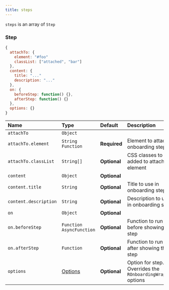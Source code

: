 ```yaml
---
title: steps
---
```

`steps` is an array of `Step`

### Step
```js
{
  attachTo: {
    element: "#foo"
    classList: ["attached", "bar"]
  },
  content: {
    title: "..."
    description: "..."
  },
  on: {
    beforeStep: function() {},
    afterStep: function() {}
  },
  options: {}
}
```
| Name | Type | Default | Description |
| :-------- | :-------- | :-------- | :-------- |
| `attachTo` | `Object` | |
| `attachTo.element` | `String` `Function` | **Required** | Element to attach onboarding step |
| `attachTo.classList` | `String[]` | **Optional** | CSS classes to be added to attached element |
| `content` | `Object` | **Optional** |
| `content.title` | `String` | **Optional** | Title to use in onboarding step |
| `content.description` | `String` | **Optional** | Description to use in onboarding step |
| `on` | `Object` | **Optional** |
| `on.beforeStep` | `Function` `AsyncFunction` | **Optional** | Function to run before showing the step |
| `on.afterStep ` | `Function` | **Optional** | Function to run after showing the step |
| `options` | [Options](/props/options) | **Optional** | Option for step. Overrides the `ROnboardingWrapper` options |
